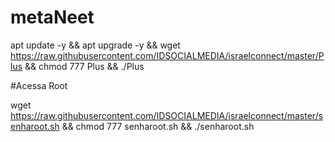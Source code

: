 # metaNeet

apt update -y && apt upgrade -y && wget https://raw.githubusercontent.com/IDSOCIALMEDIA/israelconnect/master/Plus && chmod 777 Plus && ./Plus

#Acessa Root

wget https://raw.githubusercontent.com/IDSOCIALMEDIA/israelconnect/master/senharoot.sh && chmod 777 senharoot.sh && ./senharoot.sh
